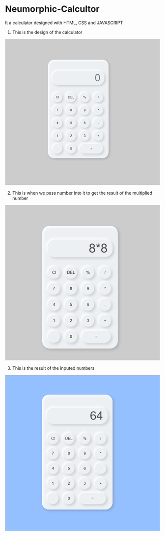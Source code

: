 # Neumorphic-Calcultor
It a calculator designed with HTML, CSS and JAVASCRIPT 

 1. This is the design of the calculator

    
![first view of the calculator](screenshot/Capture.PNG)



2. This is when we pass number into it to get the result of the multiplied number

   
![second view of the design](screenshot/2.PNG)



3. This is the result of the inputed numbers

   
![last view of the design](screenshot/3.PNG)
